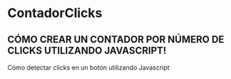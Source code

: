 # ContadorClicks

## CÓMO CREAR UN CONTADOR POR NÚMERO DE CLICKS UTILIZANDO JAVASCRIPT!

Cómo detectar clicks en un botón utilizando Javascript
